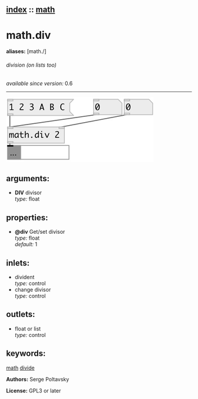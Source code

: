 [index](index.html) :: [math](category_math.html)
---

# math.div
**aliases:** [math./]


###### division (on lists too)

*available since version:* 0.6

---




[![example](../examples/img/math.div.jpg)](../examples/pd/math.div.pd)



## arguments:

* **DIV**
divisor<br>
_type:_ float<br>





## properties:

* **@div** 
Get/set divisor<br>
_type:_ float<br>
_default:_ 1<br>



## inlets:

* divident<br>
_type:_ control
* change divisor<br>
_type:_ control



## outlets:

* float or list<br>
_type:_ control



## keywords:

[math](keywords/math.html)
[divide](keywords/divide.html)






**Authors:** Serge Poltavsky




**License:** GPL3 or later





